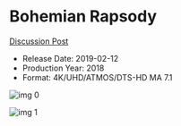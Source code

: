 # Bohemian Rapsody

[Discussion Post](https://www.avsforum.com/threads/bass-eq-for-filtered-movies.2995212/post-57483082)

* Release Date: 2019-02-12
* Production Year: 2018
* Format: 4K/UHD/ATMOS/DTS-HD MA 7.1

![img 0](https://i.imgur.com/ENaeL1L.jpg)

![img 1](https://i.imgur.com/Xl51eih.png)


